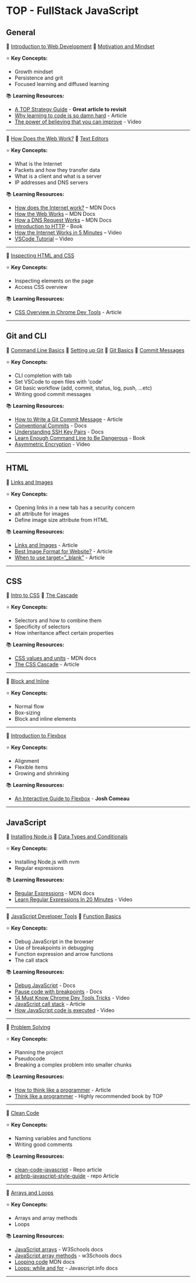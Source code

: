 # TOP - FullStack JavaScript

## General

🔗 [Introduction to Web Development](https://www.theodinproject.com/lessons/foundations-introduction-to-web-development)
🔗 [Motivation and Mindset](https://www.theodinproject.com/lessons/foundations-motivation-and-mindset)

⭐ **Key Concepts:**

- Growth mindset
- Persistence and grit
- Focused learning and diffused learning

📚 **Learning Resources:**

- [A TOP Strategy Guide](https://dev.to/theodinproject/becoming-a-top-success-story-mindset-3dp2) - **Great article to revisit**
- [Why learning to code is so damn hard](https://dev.to/theodinproject/why-learning-to-code-is-so-damn-hard-11nn) - Article
- [The power of believing that you can improve](https://www.ted.com/talks/carol_dweck_the_power_of_believing_that_you_can_improve) - Video


---

🔗 [How Does the Web Work?](https://www.theodinproject.com/lessons/foundations-how-does-the-web-work)
🔗 [Text Editors](https://www.theodinproject.com/lessons/foundations-text-editors)

⭐ **Key Concepts:**

- What is the Internet
- Packets and how they transfer data
- What is a client and what is a server
- IP addresses and DNS servers

📚 **Learning Resources:**

- [How does the Internet work?](https://developer.mozilla.org/en-US/docs/Learn_web_development/Howto/Web_mechanics/How_does_the_Internet_work) – MDN Docs
- [How the Web Works](https://developer.mozilla.org/en-US/docs/Learn_web_development/Getting_started/Web_standards/How_the_web_works#clients_and_servers) – MDN Docs
- [How a DNS Request Works](https://developer.mozilla.org/en-US/docs/Learn_web_development/Howto/Web_mechanics/What_is_a_domain_name#how_does_a_dns_request_work) – MDN Docs
- [Introduction to HTTP](https://launchschool.com/books/http) - Book
- [How the Internet Works in 5 Minutes](https://www.youtube.com/watch?v=7_LPdttKXPc&t=46s) – Video
- [VSCode Tutorial](https://www.youtube.com/watch?v=ORrELERGIHs&t=103s) – Video


---

🔗 [Inspecting HTML and CSS](https://www.theodinproject.com/lessons/foundations-inspecting-html-and-css)

⭐ **Key Concepts:**

- Inspecting elements on the page
- Access CSS overview

📚 **Learning Resources:**

- [CSS Overview in Chrome Dev Tools](https://www.freecodecamp.org/news/how-to-use-css-overview-in-chrome-developer-tools/) - Article

---

## Git and CLI

🔗 [Command Line Basics](https://www.theodinproject.com/lessons/foundations-command-line-basics)
🔗 [Setting up Git](https://www.theodinproject.com/lessons/foundations-setting-up-git)
🔗 [Git Basics](https://www.theodinproject.com/lessons/foundations-git-basics)
🔗 [Commit Messages](https://www.theodinproject.com/lessons/foundations-commit-messages)

⭐ **Key Concepts:**

- CLI completion with tab
- Set VSCode to open files with 'code'
- Git basic workflow (add, commit, status, log, push, ...etc)
- Writing good commit messages

📚 **Learning Resources:**

- [How to Write a Git Commit Message](https://cbea.ms/git-commit/) - Article
- [Conventional Commits](https://www.conventionalcommits.org/en/v1.0.0/) - Docs
- [Understanding SSH Key Pairs](https://winscp.net/eng/docs/ssh_keys) - Docs
- [Learn Enough Command Line to Be Dangerous](https://www.learnenough.com/command-line-tutorial) - Book
- [Asymmetric Encryption](https://www.youtube.com/watch?v=AQDCe585Lnc) - Video

---

## HTML

🔗 [Links and Images](https://www.theodinproject.com/lessons/foundations-links-and-images)

⭐ **Key Concepts:**

- Opening links in a new tab has a security concern
- alt attribute for images
- Define image size attribute from HTML

📚 **Learning Resources:**

- [Links and Images](https://internetingishard.netlify.app/html-and-css/links-and-images/) - Article
- [Best Image Format for Website?](https://imagekit.io/blog/best-image-format-for-web/) - Article
- [When to use target=”\_blank”](https://css-tricks.com/use-target_blank/) - Article

---

## CSS

🔗 [Intro to CSS](https://www.theodinproject.com/lessons/foundations-intro-to-css)
🔗 [The Cascade](https://www.theodinproject.com/lessons/foundations-the-cascade)

⭐ **Key Concepts:**

- Selectors and how to combine them
- Specificity of selectors
- How inheritance affect certain properties

📚 **Learning Resources:**

- [CSS values and units](https://developer.mozilla.org/en-US/docs/Learn_web_development/Core/Styling_basics/Values_and_units) - MDN docs
- [The CSS Cascade](https://2019.wattenberger.com/blog/css-cascade) - Article

---

🔗 [Block and Inline](https://www.theodinproject.com/lessons/foundations-block-and-inline)

⭐ **Key Concepts:**

- Normal flow
- Box-sizing
- Block and inline elements

---

🔗 [Introduction to Flexbox](https://www.theodinproject.com/lessons/foundations-introduction-to-flexbox)

⭐ **Key Concepts:**

- Alignment
- Flexible items
- Growing and shrinking

📚 **Learning Resources:**

- [An Interactive Guide to Flexbox](https://www.joshwcomeau.com/css/interactive-guide-to-flexbox/) - **Josh Comeau**
---
## JavaScript

🔗 [Installing Node.js](https://www.theodinproject.com/lessons/foundations-installing-node-js) 🔗 [Data Types and Conditionals](https://www.theodinproject.com/lessons/foundations-data-types-and-conditionals)

⭐ **Key Concepts:**

- Installing Node.js with nvm
- Regular expressions    

📚 **Learning Resources:**
- [Regular Expressions](https://developer.mozilla.org/en-US/docs/Web/JavaScript/Guide/Regular_expressions) - MDN docs
- [Learn Regular Expressions In 20 Minutes](https://www.youtube.com/watch?v=rhzKDrUiJVk) - Video

---

🔗 [JavaScript Developer Tools](https://www.theodinproject.com/lessons/foundations-javascript-developer-tools)
🔗 [Function Basics](https://www.theodinproject.com/lessons/foundations-function-basics)

⭐ **Key Concepts:**

- Debug JavaScript in the browser
- Use of breakpoints in debugging  
- Function expression and arrow functions
- The call stack

📚 **Learning Resources:**

- [Debug JavaScript](https://developer.chrome.com/docs/devtools/javascript) - Docs
- [Pause code with breakpoints](https://developer.chrome.com/docs/devtools/javascript/breakpoints/) - Docs
- [14 Must Know Chrome Dev Tools Tricks](https://www.youtube.com/watch?v=xkzDaKwinA8) - Video
- [JavaScript call stack](https://www.javascripttutorial.net/javascript-call-stack/) - Article
- [How JavaScript code is executed](https://www.youtube.com/watch?v=iLWTnMzWtj4) - Video

---
🔗 [Problem Solving](https://www.theodinproject.com/lessons/foundations-problem-solving)  

⭐ **Key Concepts:**

- Planning the project
- Pseudocode  
- Breaking a complex problem into smaller chunks  

📚 **Learning Resources:**

- [How to think like a programmer](https://www.freecodecamp.org/news/how-to-think-like-a-programmer-lessons-in-problem-solving-d1d8bf1de7d2/) - Article
- [Think like a programmer](https://nostarch.com/thinklikeaprogrammer) - Highly recommended book by TOP
  
---
🔗 [Clean Code](https://www.theodinproject.com/lessons/foundations-clean-code)  

⭐ **Key Concepts:**

- Naming variables and functions
- Writing good comments  

📚 **Learning Resources:**

- [clean-code-javascript](https://github.com/ryanmcdermott/clean-code-javascript?tab=readme-ov-file#objects-and-data-structures) - Repo article
- [airbnb-javascript-style-guide](https://github.com/airbnb/javascript) - repo Article
---
🔗 [Arrays and Loops](https://www.theodinproject.com/lessons/foundations-arrays-and-loops)  

⭐ **Key Concepts:**

- Arrays and array methods
- Loops  

📚 **Learning Resources:**

- [JavaScript arrays](https://www.w3schools.com/js/js_arrays.asp) - W3Schools docs
- [JavaScript array methods](https://www.w3schools.com/js/js_array_methods.asp) - w3Schools docs
- [Looping code](https://developer.mozilla.org/en-US/docs/Learn_web_development/Core/Scripting/Loops) MDN docs
- [Loops: while and for](https://javascript.info/while-for) - Javascript.info docs
---
